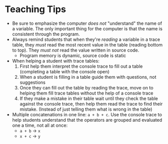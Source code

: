 # Teaching Tips

- Be sure to emphasize the computer _does not_ "understand" the name of a
  variable. The only important thing for the computer is that the name is
  consistent through the program.
- Always remind students that when they're _reading_ a variable in a trace
  table, they _must_ read the most recent value in the table (reading bottom to
  top). They _must not_ read the value written in source code.
  - Program memory is dynamic, source code is static
- When helping a student with trace tables:
  1. First help them interpret the console trace to fill out a table (completing
     a table with the console open)
  2. When a student is filling in a table guide them with questions, not
     suggestions
  3. Once they can fill out the table by reading the trace, move on to helping
     them fill trace tables without the help of a console trace
  4. If they make a mistake in their table wait until they check the table
     against the console trace, then help them read the trace to find their
     mistake. (Instead of just telling them what is wrong in the table)
- Multiple concatenations in one line: `a + b + c`. Use the console trace to
  help students understand that the operators are grouped and evaluated one a
  time, not all at once:
  - `a + b` -> `x`
  - `x + c` -> `y`
